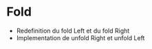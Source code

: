 # Fold

-  Redefinition du fold Left et du fold Right
-  Implementation de unfold Right et unfold Left 
